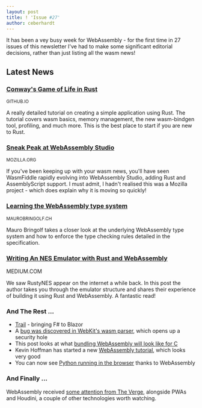 ```yaml
---
layout: post
title: ! 'Issue #27'
author: ceberhardt
---
```


It has been a vey busy week for WebAssembly - for the first time in 27 issues of this newsletter I've had to make some significant editorial decisions, rather than just listing all the wasm news!

## Latest News

### [Conway's Game of Life in Rust](https://rust-lang-nursery.github.io/rust-wasm/game-of-life/introduction.html)

<small>GITHUB.IO</small>

A really detailed tutorial on creating a simple application using Rust. The tutorial covers wasm basics, memory management, the new wasm-bindgen tool, profiling, and much more. This is the best place to start if you are new to Rust.

### [Sneak Peak at WebAssembly Studio](https://hacks.mozilla.org/2018/04/sneak-peek-at-webassembly-studio/)

<small>MOZILLA.ORG</small>

If you've been keeping up with your wasm news, you'll have seen WasmFiddle rapidly evolving into WebAssembly Studio, adding Rust and AssemblyScript support. I must admit, I hadn't realised this was a Mozilla project - which does explain why it is moving so quickly!

### [Learning the WebAssembly type system](https://maurobringolf.ch/2018/04/learning-the-webassembly-type-system/)

<small>MAUROBRINGOLF.CH</small>

Mauro Bringolf takes a closer look at the underlying WebAssembly type system and how to enforce the type checking rules detailed in the specification.

### [Writing An NES Emulator with Rust and WebAssembly](https://medium.com/@bokuweb17/writing-an-nes-emulator-with-rust-and-webassembly-d64de101c49d)

MEDIUM.COM

We saw RustyNES appear on the internet a while back. In this post the author takes you through the emulator structure and shares their experience of building it using Rust and WebAssembly. A fantastic read!

### And The Rest ...
 - [Trail](https://github.com/panesofglass/trail) - bringing F# to Blazor
 - A [bug was discovered in WebKit's wasm parser](https://bugs.chromium.org/p/project-zero/issues/detail?id=1522), which opens up a security hole
 - This post looks at what [bundling WebAssembly will look like for C](https://www.xtuc.fr/notes/bundling-webassembly-c.html)
 - Kevin Hoffman has started a new [WebAssembly tutorial](https://medium.com/@KevinHoffman/in-search-of-webassembly-2c96ad1d6fe2), which looks very good
 - You can now see [Python running in the browser](https://iodide-project.github.io/pyodide-demo/python.html) thanks to WebAssembly

### And Finally ...

WebAssembly received [some attention from The Verge](https://www.theverge.com/circuitbreaker/2018/4/11/17207964/web-apps-quality-pwa-webassembly-houdini), alongside PWAs and Houdini, a couple of other technologies worth watching.
